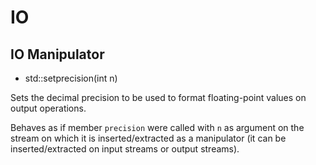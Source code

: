 # IO

## IO Manipulator

- std::setprecision(int n)

Sets the decimal precision to be used to format floating-point values
on output operations.

Behaves as if member `precision` were called with `n` as argument
on the stream on which it is inserted/extracted as a manipulator
(it can be inserted/extracted on input streams or output streams).
